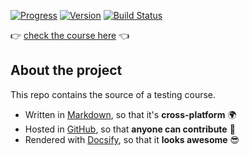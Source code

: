 [![Progress](https://img.shields.io/badge/progress-alpha%20version-blue.svg)](https://github.com/dialex/start-testing/milestones) [![Version](https://img.shields.io/badge/status-live-brightgreen.svg)](https://dialex.github.io/start-testing/) [![Build Status](https://travis-ci.org/dialex/start-testing.svg?branch=travis)](https://travis-ci.org/dialex/start-testing)

👉 [check the course here](https://dialex.github.io/start-testing) 👈

## About the project

This repo contains the source of a testing course.

- Written in [Markdown](http://commonmark.org/), so that it's **cross-platform** 🌍
- Hosted in [GitHub](https://dialex.github.io/start-testing), so that **anyone can contribute** 🤝
- Rendered with [Docsify](https://github.com/QingWei-Li/docsify/), so that it **looks awesome** 😎

